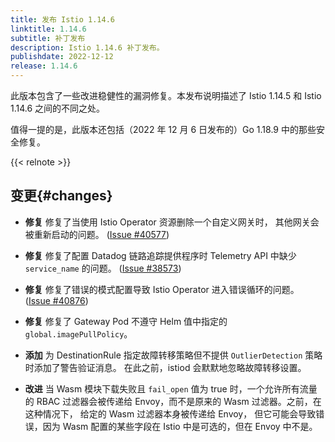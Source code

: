 ```yaml
---
title: 发布 Istio 1.14.6
linktitle: 1.14.6
subtitle: 补丁发布
description: Istio 1.14.6 补丁发布。
publishdate: 2022-12-12
release: 1.14.6
---
```


此版本包含了一些改进稳健性的漏洞修复。本发布说明描述了 Istio 1.14.5 和 Istio 1.14.6 之间的不同之处。

值得一提的是，此版本还包括（2022 年 12 月 6 日发布的）Go 1.18.9 中的那些安全修复。

{{< relnote >}}

## 变更{#changes}

- **修复** 修复了当使用 Istio Operator
  资源删除一个自定义网关时，
  其他网关会被重新启动的问题。
  ([Issue #40577](https://github.com/istio/istio/issues/40577))

- **修复** 修复了配置 Datadog 链路追踪提供程序时
  Telemetry API 中缺少 `service_name` 的问题。
  ([Issue #38573](https://github.com/istio/istio/issues/38573))

- **修复** 修复了错误的模式配置导致
  Istio Operator 进入错误循环的问题。
  ([Issue #40876](https://github.com/istio/istio/issues/40876))

- **修复** 修复了 Gateway Pod 不遵守 Helm
  值中指定的 `global.imagePullPolicy`。

- **添加** 为 DestinationRule 指定故障转移策略但不提供
  `OutlierDetection` 策略时添加了警告验证消息。
  在此之前，istiod 会默默地忽略故障转移设置。

- **改进** 当 Wasm 模块下载失败且 `fail_open`
  值为 true 时，一个允许所有流量的 RBAC
  过滤器会被传递给 Envoy，而不是原来的
  Wasm 过滤器。之前，在这种情况下，
  给定的 Wasm 过滤器本身被传递给 Envoy，
  但它可能会导致错误，因为 Wasm 配置的某些字段在
  Istio 中是可选的，但在 Envoy 中不是。
